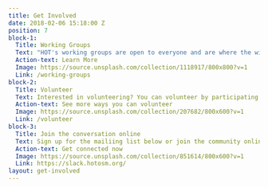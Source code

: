 ```yaml
---
title: Get Involved
date: 2018-02-06 15:18:00 Z
position: 7
block-1:
  Title: Working Groups
  Text: "HOT's working groups are open to everyone and are where the wider HOT/OSM community can come together or plan and work on projects that have a specific area of interest in support of HOT's wider community. In these groups is where HOT's policy and plans are discussed in a public, collaborative, participatory way."
  Action-text: Learn More
  Image: https://source.unsplash.com/collection/1118917/800x800?v=1
  Link: /working-groups
block-2:
  Title: Volunteer
  Text: Interested in volunteering? You can volunteer by participating in mapping activities or contributing time by supporting training materials or helping develop and maintain our tools
  Action-text: See more ways you can volunteer
  Image: https://source.unsplash.com/collection/207682/800x600?v=1
  Link: /volunteer
block-3:
  Title: Join the conversation online
  Text: Sign up for the mailiing list below or join the community online via Slack or IRC. On Slack, you can join topic based channels to hear about what is going on, ask questions, or communicate with community members.
  Action-text: Get connected now
  Image: https://source.unsplash.com/collection/851614/800x600?v=1
  Link: https://slack.hotosm.org/
layout: get-involved
---
```


